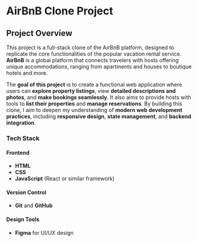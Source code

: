 # AirBnB Clone Project

## Project Overview 
This project is a full-stack clone of the AirBnB platform, designed to replicate the core functionalities of the popular vacation rental service. **AirBnB** is a global platform that connects travelers with hosts offering unique accommodations, ranging from apartments and houses to boutique hotels and more.

The **goal of this project** is to create a functional web application where users can **explore property listings**, view **detailed descriptions and photos**, and **make bookings seamlessly**. It also aims to provide hosts with tools to **list their properties** and **manage reservations**. By building this clone, I aim to deepen my understanding of **modern web development practices**, including **responsive design**, **state management**, and **backend integration**.

### Tech Stack

#### Frontend
- **HTML**
- **CSS**
- **JavaScript** (React or similar framework)

#### Version Control
- **Git** and **GitHub**

#### Design Tools
- **Figma** for UI/UX design
